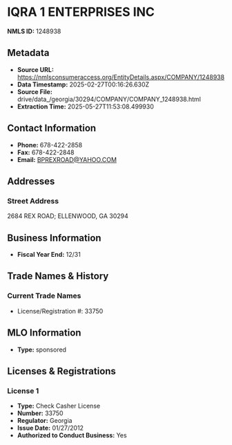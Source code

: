 # IQRA 1 ENTERPRISES INC

**NMLS ID:** 1248938

## Metadata
- **Source URL:** https://nmlsconsumeraccess.org/EntityDetails.aspx/COMPANY/1248938
- **Data Timestamp:** 2025-02-27T00:16:26.630Z
- **Source File:** drive/data_/georgia/30294/COMPANY/COMPANY_1248938.html
- **Extraction Time:** 2025-05-27T11:53:08.499930

## Contact Information
- **Phone:** 678-422-2858
- **Fax:** 678-422-2848
- **Email:** BPREXROAD@YAHOO.COM

## Addresses
### Street Address
2684 REX ROAD; ELLENWOOD, GA 30294

## Business Information
- **Fiscal Year End:** 12/31

## Trade Names & History
### Current Trade Names
- License/Registration #: 33750

## MLO Information
- **Type:** sponsored

## Licenses & Registrations

### License 1
- **Type:** Check Casher License
- **Number:** 33750
- **Regulator:** Georgia
- **Issue Date:** 01/27/2012
- **Authorized to Conduct Business:** Yes
